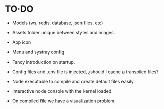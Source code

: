 # TO·DO
- Models (ws, redis, database, json files, etc)

- Assets folder unique between styles and images.

- App icon

- Menu and systray config

- Fancy introduction on startup.

- Config files and .env file is injected, ¿should I cache a transpiled files?

- Node executable to compile and create default files easily.

- Interactive node console with the kernel loaded.

- On compiled file we have a visualization problem.
